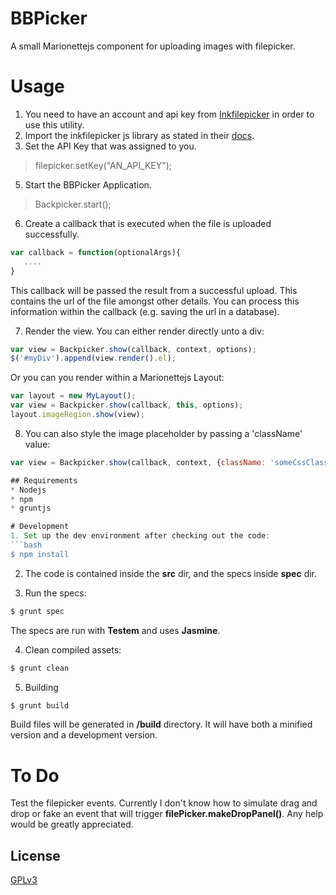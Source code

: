 # BBPicker
A small Marionettejs component for uploading images with filepicker.

# Usage
1. You need to have an account and api key from [Inkfilepicker](http://inkfilepicker.com) in order to use this utility.
2. Import the inkfilepicker js library as stated in their [docs](https://developers.inkfilepicker.com/docs/web/).
4. Set the API Key that was assigned to you.
> filepicker.setKey("AN_API_KEY");
5. Start the BBPicker Application.
> Backpicker.start();
6. Create a callback that is executed when the file is uploaded successfully.
```javascript
var callback = function(optionalArgs){
   ....
}
```
This callback will be passed the result from a successful upload. This contains the url of the file amongst other details.
You can process this information within the callback (e.g. saving the url in a database).

7. Render the view. You can either render directly unto a div:
```javascript
var view = Backpicker.show(callback, context, options);
$('#myDiv').append(view.render().el);
```
Or you can you render within a Marionettejs Layout:
```javascript
var layout = new MyLayout();
var view = Backpicker.show(callback, this, options);
layout.imageRegion.show(view);
```
8. You can also style the image placeholder by passing a 'className' value:
```javascript
var view = Backpicker.show(callback, context, {className: 'someCssClass'});

## Requirements
* Nodejs
* npm
* gruntjs

# Development
1. Set up the dev environment after checking out the code:
```bash
$ npm install
```

2. The code is contained inside the __src__ dir, and the specs inside __spec__ dir.

3. Run the specs:
```bash
$ grunt spec
```
The specs are run with __Testem__ and uses __Jasmine__.

4. Clean compiled assets:
```bash
$ grunt clean
```

5. Building
```bash
$ grunt build
```
Build files will be generated in __/build__ directory. It will have both a minified version and a development version.

# To Do
Test the filepicker events. Currently I don't know how to simulate drag and drop or fake an event that will trigger
__filePicker.makeDropPanel()__. Any help would be greatly appreciated.


## License
[GPLv3](http://www.gnu.org/licenses/gpl-3.0.html)